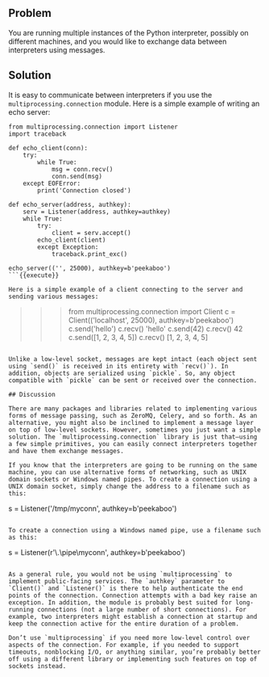 ## Problem

You are running multiple instances of the Python interpreter, possibly on different machines, and you would like to exchange data between interpreters using messages.

## Solution

It is easy to communicate between interpreters if you use the `multiprocessing.connection` module. Here is a simple example of writing an echo server:

```
from multiprocessing.connection import Listener
import traceback

def echo_client(conn):
    try:
        while True:
            msg = conn.recv()
            conn.send(msg)
    except EOFError:
        print('Connection closed')

def echo_server(address, authkey):
    serv = Listener(address, authkey=authkey)
    while True:
        try:
            client = serv.accept()
	    echo_client(client)
        except Exception:
            traceback.print_exc()

echo_server(('', 25000), authkey=b'peekaboo')
```{{execute}}

Here is a simple example of a client connecting to the server and sending various messages:

```
>>> from multiprocessing.connection import Client
>>> c = Client(('localhost', 25000), authkey=b'peekaboo')
>>> c.send('hello')
>>> c.recv()
'hello'
>>> c.send(42)
>>> c.recv()
42
>>> c.send([1, 2, 3, 4, 5])
>>> c.recv()
[1, 2, 3, 4, 5]
>>>
```{{execute}}

Unlike a low-level socket, messages are kept intact (each object sent using `send()` is received in its entirety with `recv()`). In addition, objects are serialized using `pickle`. So, any object compatible with `pickle` can be sent or received over the connection.

## Discussion

There are many packages and libraries related to implementing various forms of message passing, such as ZeroMQ, Celery, and so forth. As an alternative, you might also be inclined to implement a message layer on top of low-level sockets. However, sometimes you just want a simple solution. The `multiprocessing.connection` library is just that—​using a few simple primitives, you can easily connect interpreters together and have them exchange messages.

If you know that the interpreters are going to be running on the same machine, you can use alternative forms of networking, such as UNIX domain sockets or Windows named pipes. To create a connection using a UNIX domain socket, simply change the address to a filename such as this:

```
s = Listener('/tmp/myconn', authkey=b'peekaboo')
```{{execute}}

To create a connection using a Windows named pipe, use a filename such as this:

```
s = Listener(r'\\.\pipe\myconn', authkey=b'peekaboo')
```{{execute}}

As a general rule, you would not be using `multiprocessing` to implement public-facing services. The `authkey` parameter to `Client()` and `Listener()` is there to help authenticate the end points of the connection. Connection attempts with a bad key raise an exception. In addition, the module is probably best suited for long-running connections (not a large number of short connections). For example, two interpreters might establish a connection at startup and keep the connection active for the entire duration of a problem.

Don’t use `multiprocessing` if you need more low-level control over aspects of the connection. For example, if you needed to support timeouts, nonblocking I/O, or anything similar, you’re probably better off using a different library or implementing such features on top of sockets instead.